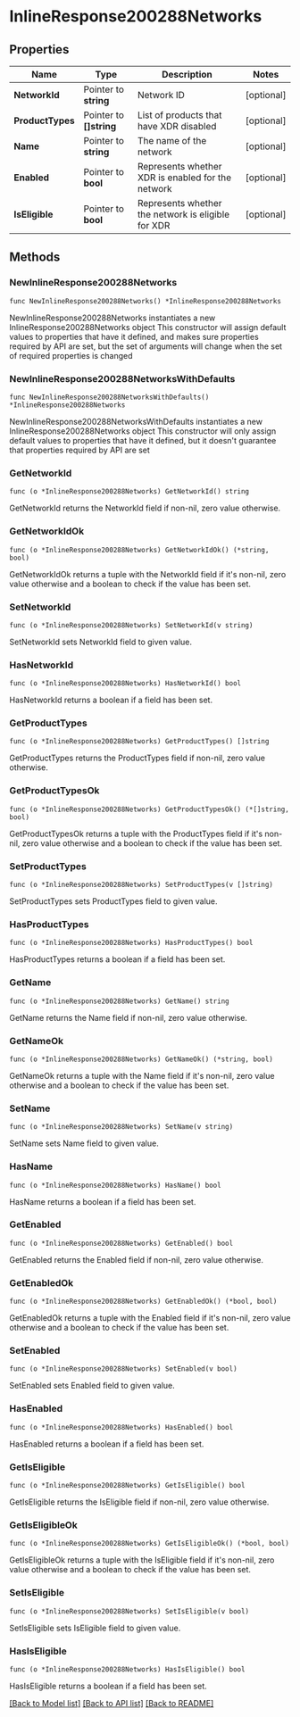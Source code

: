 # InlineResponse200288Networks

## Properties

Name | Type | Description | Notes
------------ | ------------- | ------------- | -------------
**NetworkId** | Pointer to **string** | Network ID | [optional] 
**ProductTypes** | Pointer to **[]string** | List of products that have XDR disabled | [optional] 
**Name** | Pointer to **string** | The name of the network | [optional] 
**Enabled** | Pointer to **bool** | Represents whether XDR is enabled for the network | [optional] 
**IsEligible** | Pointer to **bool** | Represents whether the network is eligible for XDR | [optional] 

## Methods

### NewInlineResponse200288Networks

`func NewInlineResponse200288Networks() *InlineResponse200288Networks`

NewInlineResponse200288Networks instantiates a new InlineResponse200288Networks object
This constructor will assign default values to properties that have it defined,
and makes sure properties required by API are set, but the set of arguments
will change when the set of required properties is changed

### NewInlineResponse200288NetworksWithDefaults

`func NewInlineResponse200288NetworksWithDefaults() *InlineResponse200288Networks`

NewInlineResponse200288NetworksWithDefaults instantiates a new InlineResponse200288Networks object
This constructor will only assign default values to properties that have it defined,
but it doesn't guarantee that properties required by API are set

### GetNetworkId

`func (o *InlineResponse200288Networks) GetNetworkId() string`

GetNetworkId returns the NetworkId field if non-nil, zero value otherwise.

### GetNetworkIdOk

`func (o *InlineResponse200288Networks) GetNetworkIdOk() (*string, bool)`

GetNetworkIdOk returns a tuple with the NetworkId field if it's non-nil, zero value otherwise
and a boolean to check if the value has been set.

### SetNetworkId

`func (o *InlineResponse200288Networks) SetNetworkId(v string)`

SetNetworkId sets NetworkId field to given value.

### HasNetworkId

`func (o *InlineResponse200288Networks) HasNetworkId() bool`

HasNetworkId returns a boolean if a field has been set.

### GetProductTypes

`func (o *InlineResponse200288Networks) GetProductTypes() []string`

GetProductTypes returns the ProductTypes field if non-nil, zero value otherwise.

### GetProductTypesOk

`func (o *InlineResponse200288Networks) GetProductTypesOk() (*[]string, bool)`

GetProductTypesOk returns a tuple with the ProductTypes field if it's non-nil, zero value otherwise
and a boolean to check if the value has been set.

### SetProductTypes

`func (o *InlineResponse200288Networks) SetProductTypes(v []string)`

SetProductTypes sets ProductTypes field to given value.

### HasProductTypes

`func (o *InlineResponse200288Networks) HasProductTypes() bool`

HasProductTypes returns a boolean if a field has been set.

### GetName

`func (o *InlineResponse200288Networks) GetName() string`

GetName returns the Name field if non-nil, zero value otherwise.

### GetNameOk

`func (o *InlineResponse200288Networks) GetNameOk() (*string, bool)`

GetNameOk returns a tuple with the Name field if it's non-nil, zero value otherwise
and a boolean to check if the value has been set.

### SetName

`func (o *InlineResponse200288Networks) SetName(v string)`

SetName sets Name field to given value.

### HasName

`func (o *InlineResponse200288Networks) HasName() bool`

HasName returns a boolean if a field has been set.

### GetEnabled

`func (o *InlineResponse200288Networks) GetEnabled() bool`

GetEnabled returns the Enabled field if non-nil, zero value otherwise.

### GetEnabledOk

`func (o *InlineResponse200288Networks) GetEnabledOk() (*bool, bool)`

GetEnabledOk returns a tuple with the Enabled field if it's non-nil, zero value otherwise
and a boolean to check if the value has been set.

### SetEnabled

`func (o *InlineResponse200288Networks) SetEnabled(v bool)`

SetEnabled sets Enabled field to given value.

### HasEnabled

`func (o *InlineResponse200288Networks) HasEnabled() bool`

HasEnabled returns a boolean if a field has been set.

### GetIsEligible

`func (o *InlineResponse200288Networks) GetIsEligible() bool`

GetIsEligible returns the IsEligible field if non-nil, zero value otherwise.

### GetIsEligibleOk

`func (o *InlineResponse200288Networks) GetIsEligibleOk() (*bool, bool)`

GetIsEligibleOk returns a tuple with the IsEligible field if it's non-nil, zero value otherwise
and a boolean to check if the value has been set.

### SetIsEligible

`func (o *InlineResponse200288Networks) SetIsEligible(v bool)`

SetIsEligible sets IsEligible field to given value.

### HasIsEligible

`func (o *InlineResponse200288Networks) HasIsEligible() bool`

HasIsEligible returns a boolean if a field has been set.


[[Back to Model list]](../README.md#documentation-for-models) [[Back to API list]](../README.md#documentation-for-api-endpoints) [[Back to README]](../README.md)


